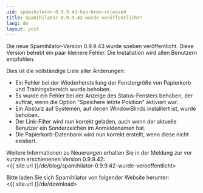 ```yaml
---
uid: spamihilator-0.9.9.43-has-been-released
title: Spamihilator 0.9.9.43 wurde veröffentlicht!
lang: de
layout: post
---
```


Die neue Spamihilator-Version 0.9.9.43 wurde soeben veröffentlicht. Diese Version
behebt ein paar kleinere Fehler. Die Installation wird allen Benutzern empfohlen.

Dies ist die vollständige Liste aller Änderungen:

* Ein Fehler bei der Wiederherstellung der Fenstergröße von Papierkorb und
  Trainingsbereich wurde behoben.
* Es wurde ein Fehler bei der Anzeige des Status-Fensters behoben, der auftrat,
  wenn die Option "Speichere letzte Position" aktiviert war.
* Ein Absturz auf Systemen, auf denen WindowBlinds installiert ist, wurde behoben.
* Der Link-Filter wird nun korrekt geladen, auch wenn der aktuelle Benutzer ein
  Sonderzeichen im Anmeldenamen hat.
* Die Papierkorb-Datenbank wird nun korrekt erstellt, wenn diese nicht existiert.

Weitere Informationen zu Neuerungen erhalten Sie in der Meldung zur vor
kurzem erschienenen Version 0.9.9.42:  
<{{ site.url }}/de/blog/spamihilator-0.9.9.42-wurde-veroeffentlicht>

Bitte laden Sie sich Spamihilator von folgender Website herunter:  
<{{ site.url }}/de/download>
